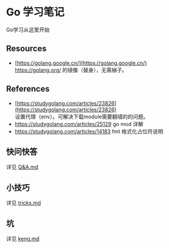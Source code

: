 # Go 学习笔记
Go学习从这里开始

## Resources
- [https://golang.google.cn/](https://golang.google.cn/)  
    https://golang.org/ 的镜像（替身），无需梯子。

## References
- [https://studygolang.com/articles/23826](https://studygolang.com/articles/23826)  
    设置代理（env）。可解决下载module需要翻墙的的问题。
- https://studygolang.com/articles/25129
    go mod 详解
- https://studygolang.com/articles/14183
    fmt 格式化占位符说明
 
## 快问快答
详见 [Q&A.md](Q&A.md)

## 小技巧
详见 [tricks.md](tricks.md)

## 坑
详见 [keng.md](keng.md)
